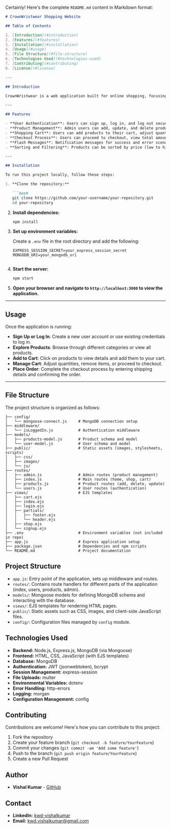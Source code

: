 Certainly! Here's the complete `README.md` content in Markdown format:

```markdown
# CrownWristwear Shopping Website

## Table of Contents

1. [Introduction](#introduction)
2. [Features](#features)
3. [Installation](#installation)
4. [Usage](#usage)
5. [File Structure](#file-structure)
6. [Technologies Used](#technologies-used)
7. [Contributing](#contributing)
8. [License](#license)

---

## Introduction

CrownWristwear is a web application built for online shopping, focusing on wristwear products. It provides users with an interface to browse products, add them to the cart, and proceed to checkout. This project is built using Node.js, Express.js, MongoDB, and EJS templates.

---

## Features

- **User Authentication**: Users can sign up, log in, and log out securely.
- **Product Management**: Admin users can add, update, and delete products.
- **Shopping Cart**: Users can add products to their cart, adjust quantities, and remove items.
- **Checkout Process**: Users can proceed to checkout, view total amounts, and place orders.
- **Flash Messages**: Notification messages for success and error scenarios using Connect-Flash.
- **Sorting and Filtering**: Products can be sorted by price (low to high, high to low) and filtered by availability and discounts.

---

## Installation

To run this project locally, follow these steps:

1. **Clone the repository:**

   ```bash
   git clone https://github.com/your-username/your-repository.git
   cd your-repository
   ```

2. **Install dependencies:**

   ```bash
   npm install
   ```

3. **Set up environment variables:**

   Create a `.env` file in the root directory and add the following:

   ```plaintext
   EXPRESS_SESSION_SECRET=your_express_session_secret
   MONGODB_URI=your_mongodb_uri
  

4. **Start the server:**

   ```bash
   npm start
   ```

5. **Open your browser and navigate to `http://localhost:3000` to view the application.**

---

## Usage

Once the application is running:

- **Sign Up or Log In**: Create a new user account or use existing credentials to log in.
- **Explore Products**: Browse through different categories or view all products.
- **Add to Cart**: Click on products to view details and add them to your cart.
- **Manage Cart**: Adjust quantities, remove items, or proceed to checkout.
- **Place Order**: Complete the checkout process by entering shipping details and confirming the order.

---

## File Structure

The project structure is organized as follows:

```
├── config/
│   └── mongoose-connect.js     # MongoDB connection setup
├── middleware/
│   └── isLoggedIn.js           # Authentication middleware
├── models/
│   ├── products-model.js       # Product schema and model
│   └── user-model.js           # User schema and model
├── public/                     # Static assets (images, stylesheets, scripts)
│   ├── css/
│   ├── images/
│   └── js/
├── routes/
│   ├── admin.js                # Admin routes (product management)
│   ├── index.js                # Main routes (home, shop, cart)
│   ├── products.js             # Product routes (add, delete, update)
│   └── users.js                # User routes (authentication)
├── views/                      # EJS templates
│   ├── cart.ejs
│   ├── index.ejs
│   ├── login.ejs
│   ├── partials/
│   │   ├── footer.ejs
│   │   └── header.ejs
│   ├── shop.ejs
│   └── signup.ejs
├── .env                        # Environment variables (not included in repo)
├── app.js                      # Express application setup
├── package.json                # Dependencies and npm scripts
└── README.md                   # Project documentation
```
## Project Structure

-   `app.js`: Entry point of the application, sets up middleware and routes.
-   `routes/`: Contains route handlers for different parts of the application (index, users, products, admin).
-   `models/`: Mongoose models for defining MongoDB schema and interacting with the database.
-   `views/`: EJS templates for rendering HTML pages.
-   `public/`: Static assets such as CSS, images, and client-side JavaScript files.
-   `config/`: Configuration files managed by `config` module.


## Technologies Used

-   **Backend:** Node.js, Express.js, MongoDB (via Mongoose)
-   **Frontend:** HTML, CSS, JavaScript (with EJS templates)
-   **Database:** MongoDB
-   **Authentication:** JWT (jsonwebtoken), bcrypt
-   **Session Management:** express-session
-   **File Uploads:** multer
-   **Environmental Variables:** dotenv
-   **Error Handling:** http-errors
-   **Logging:** morgan
-   **Configuration Management:** config



## Contributing

Contributions are welcome! Here's how you can contribute to this project:

1. Fork the repository
2. Create your feature branch (`git checkout -b feature/YourFeature`)
3. Commit your changes (`git commit -am 'Add some feature'`)
4. Push to the branch (`git push origin feature/YourFeature`)
5. Create a new Pull Request

## Author

-   **Vishal Kumar** - [GitHub](https://github.com/superuser-vishal)

## Contact

-   **LinkedIn:** [kwd-vishalkumar](https://linkedin.com/in/kwd-vishalkumar/)
-   **Email:** kwd.vishalkumar@gmail.com
